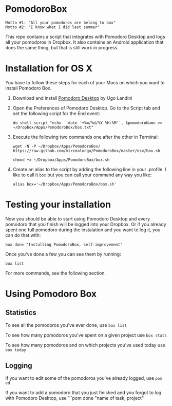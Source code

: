 PomodoroBox
===========

    Motto #1: "All your pomodoros are belong to box"
    Motto #2: "I know what I did last summer"


This repo contains a script that integrates with Pomodoro Desktop and logs all your pomodoros in Dropbox. 
It also contains an Android application that does the same thing, but that is still work in progress. 

# Installation for OS X

You have to follow these steps for each of your Macs on which you want to install Pomodoro Box.

1. Download and install [Pomodoro Desktop](http://mac.majorgeeks.com/files/details/pomodoro_desktop.html) by Ugo Landini

2. Open the Preferences of Pomodoro Desktop. Go to the Script tab and set the following script for the End event:

    ```
    do shell script "echo  `date '+%m/%d/%Y %H:%M'`, $pomodoroName >> ~/Dropbox/Apps/PomodoroBox/box.txt" 
    ```

3. Execute the following two commands one after the other in Terminal:

    ```
    wget -N -P ~/Dropbox/Apps/PomodoroBox/ https://raw.github.com/mircealungu/PomodoroBox/master/osx/box.sh
    ```
    
    ```
    chmod +x ~/Dropbox/Apps/PomodoroBox/box.sh
    ```

4. Create an alias to the script by adding the following line in your .profile. I like to call it `box` but you can call your command any way you like:

    ```
    alias box='~/Dropbox/Apps/PomodoroBox/box.sh'
    ```
    



# Testing your installation

Now you should be able to start using Pomodoro Desktop and every pomodoro that you finish will be logged into your Dropbox. 
Or if you already spent one full pomodoro during the instalation and you want to log it, you can do that with:

    box done "Installing PomodoroBox, self-improvement"

Once you've done a few you can see them by running:

    box list
    
For more commands, see the following section.


# Using Pomodoro Box

## Statistics
To see all the pomodoros you've ever done, use 
    ```box list```

To see how many pomodoros you've spent on a given project use
    ```box stats```
    
To see how many pomodoros and on which projects you've used today use
    ```box today```
    
## Logging
If you want to edit some of the pomodoros you've already logged, use
    ```pom ed```
    
If you want to add a pomodoro that you just finished and you forgot to log with Pomodoro Desktop, use
    ```pom done "name of task, project"

    

